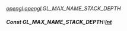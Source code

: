 _[opengl](../../modules/opengl/opengl-module.md):[opengl](../../modules/opengl/opengl-module.md).GL\_MAX\_NAME\_STACK\_DEPTH_
##### Const GL\_MAX\_NAME\_STACK\_DEPTH:[Int](../../modules/wonkey/wonkey-types-int.md)
